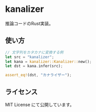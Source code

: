 # kanalizer

推論コードのRust実装。

## 使い方

```rust
// 文字列をカタカナに変換する例
let src = "kanalizer";
let kana = kanalizer::Kanalizer::new();
let dst = kana.infer(src);

assert_eq!(dst, "カナライザー");
```

## ライセンス

MIT License にて公開しています。
